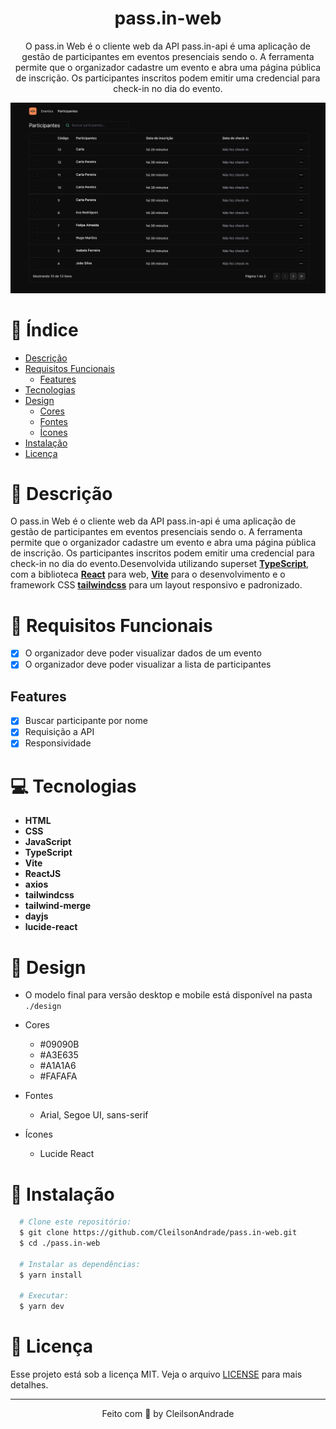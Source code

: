 <div align="center">
    <h1 align="center">pass.in-web</h1>
    <p>O pass.in Web é o cliente web da API pass.in-api é uma aplicação de gestão de participantes em eventos presenciais sendo o. A ferramenta permite que o organizador cadastre um evento e abra uma página pública de inscrição. Os participantes inscritos podem emitir uma credencial para check-in no dia do evento.</p>
    <img src="./design/desktop.png" alt="Logo" width="800">
</div>

# 📒 Índice
* [Descrição](#descrição)
* [Requisitos Funcionais](#requisitos)
  * [Features](#features)
* [Tecnologias](#tecnologias)
* [Design](#design)
  * [Cores](#cores)
  * [Fontes](#fontes)
  * [Ícones](#ícones)
* [Instalação](#instalação)
* [Licença](#licença)

# 📃 <span id="descrição">Descrição</span>
O pass.in Web é o cliente web da API pass.in-api é uma aplicação de gestão de participantes em eventos presenciais sendo o. A ferramenta permite que o organizador cadastre um evento e abra uma página pública de inscrição. Os participantes inscritos podem emitir uma credencial para check-in no dia do evento.Desenvolvida utilizando superset [**TypeScript**](https://www.typescriptlang.org/), com a biblioteca [**React**](https://react.dev/) para web, [**Vite**](https://vitejs.dev/) para o desenvolvimento e o framework CSS [**tailwindcss**](https://tailwindcss.com/) para um layout responsivo e padronizado.

# 📌 <span id="requisitos">Requisitos Funcionais</span>
- [x] O organizador deve poder visualizar dados de um evento<br>
- [x] O organizador deve poder visualizar a lista de participantes<br>

## Features
- [x] Buscar participante por nome<br>
- [x] Requisição a API<br>
- [x] Responsividade<br>

# 💻 <span id="tecnologias">Tecnologias</span>
- **HTML**
- **CSS**
- **JavaScript**
- **TypeScript**
- **Vite**
- **ReactJS**
- **axios**
- **tailwindcss**
- **tailwind-merge**
- **dayjs**
- **lucide-react**

# 🎨 <span id="design">Design</span>
- O modelo final para versão desktop e mobile está disponível na pasta `./design`

- <span id="cores">Cores<br></span>
  * #09090B<br>
  * #A3E635<br>
  * #A1A1A6<br>
  * #FAFAFA<br>

- <span id="fontes">Fontes<br></span>
  * Arial, Segoe UI, sans-serif

- <span id="ícones">Ícones<br></span>
  * Lucide React

# 🚀 <span id="instalação">Instalação</span>
```bash
  # Clone este repositório:
  $ git clone https://github.com/CleilsonAndrade/pass.in-web.git
  $ cd ./pass.in-web

  # Instalar as dependências:
  $ yarn install

  # Executar:
  $ yarn dev
```

# 📝 <span id="licença">Licença</span>
Esse projeto está sob a licença MIT. Veja o arquivo [LICENSE](LICENSE) para mais detalhes.

---

<p align="center">
  Feito com 💜 by CleilsonAndrade
</p>